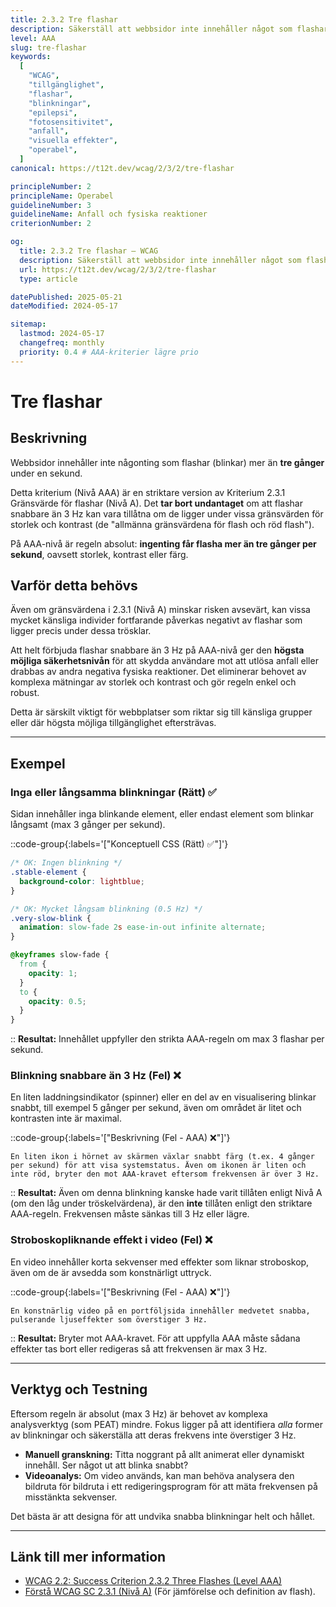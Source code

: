 ```yaml
---
title: 2.3.2 Tre flashar
description: Säkerställ att webbsidor inte innehåller något som flashar mer än tre gånger per sekund.
level: AAA
slug: tre-flashar
keywords:
  [
    "WCAG",
    "tillgänglighet",
    "flashar",
    "blinkningar",
    "epilepsi",
    "fotosensitivitet",
    "anfall",
    "visuella effekter",
    "operabel",
  ]
canonical: https://t12t.dev/wcag/2/3/2/tre-flashar

principleNumber: 2
principleName: Operabel
guidelineNumber: 3
guidelineName: Anfall och fysiska reaktioner
criterionNumber: 2

og:
  title: 2.3.2 Tre flashar – WCAG
  description: Säkerställ att webbsidor inte innehåller något som flashar mer än tre gånger per sekund.
  url: https://t12t.dev/wcag/2/3/2/tre-flashar
  type: article

datePublished: 2025-05-21
dateModified: 2024-05-17

sitemap:
  lastmod: 2024-05-17
  changefreq: monthly
  priority: 0.4 # AAA-kriterier lägre prio
---
```


# Tre flashar

## Beskrivning

Webbsidor innehåller inte någonting som flashar (blinkar) mer än **tre gånger** under en sekund.

Detta kriterium (Nivå AAA) är en striktare version av Kriterium 2.3.1 Gränsvärde för flashar (Nivå A). Det **tar bort undantaget** om att flashar snabbare än 3 Hz kan vara tillåtna om de ligger under vissa gränsvärden för storlek och kontrast (de "allmänna gränsvärdena för flash och röd flash").

På AAA-nivå är regeln absolut: **ingenting får flasha mer än tre gånger per sekund**, oavsett storlek, kontrast eller färg.

## Varför detta behövs

Även om gränsvärdena i 2.3.1 (Nivå A) minskar risken avsevärt, kan vissa mycket känsliga individer fortfarande påverkas negativt av flashar som ligger precis under dessa trösklar.

Att helt förbjuda flashar snabbare än 3 Hz på AAA-nivå ger den **högsta möjliga säkerhetsnivån** för att skydda användare mot att utlösa anfall eller drabbas av andra negativa fysiska reaktioner. Det eliminerar behovet av komplexa mätningar av storlek och kontrast och gör regeln enkel och robust.

Detta är särskilt viktigt för webbplatser som riktar sig till känsliga grupper eller där högsta möjliga tillgänglighet eftersträvas.

---

## Exempel

### Inga eller långsamma blinkningar (Rätt) ✅

Sidan innehåller inga blinkande element, eller endast element som blinkar långsamt (max 3 gånger per sekund).

::code-group{:labels='["Konceptuell CSS (Rätt) ✅"]'}

```css showLineNumbers
/* OK: Ingen blinkning */
.stable-element {
  background-color: lightblue;
}

/* OK: Mycket långsam blinkning (0.5 Hz) */
.very-slow-blink {
  animation: slow-fade 2s ease-in-out infinite alternate;
}

@keyframes slow-fade {
  from {
    opacity: 1;
  }
  to {
    opacity: 0.5;
  }
}
```

::
**Resultat:** Innehållet uppfyller den strikta AAA-regeln om max 3 flashar per sekund.

### Blinkning snabbare än 3 Hz (Fel) ❌

En liten laddningsindikator (spinner) eller en del av en visualisering blinkar snabbt, till exempel 5 gånger per sekund, även om området är litet och kontrasten inte är maximal.

::code-group{:labels='["Beskrivning (Fel - AAA) ❌"]'}

```text [Beskrivning]
En liten ikon i hörnet av skärmen växlar snabbt färg (t.ex. 4 gånger per sekund) för att visa systemstatus. Även om ikonen är liten och inte röd, bryter den mot AAA-kravet eftersom frekvensen är över 3 Hz.
```

::
**Resultat:** Även om denna blinkning kanske hade varit tillåten enligt Nivå A (om den låg under tröskelvärdena), är den **inte** tillåten enligt den striktare AAA-regeln. Frekvensen måste sänkas till 3 Hz eller lägre.

### Stroboskopliknande effekt i video (Fel) ❌

En video innehåller korta sekvenser med effekter som liknar stroboskop, även om de är avsedda som konstnärligt uttryck.

::code-group{:labels='["Beskrivning (Fel - AAA) ❌"]'}

```text [Beskrivning]
En konstnärlig video på en portföljsida innehåller medvetet snabba, pulserande ljuseffekter som överstiger 3 Hz.
```

::
**Resultat:** Bryter mot AAA-kravet. För att uppfylla AAA måste sådana effekter tas bort eller redigeras så att frekvensen är max 3 Hz.

---

## Verktyg och Testning

Eftersom regeln är absolut (max 3 Hz) är behovet av komplexa analysverktyg (som PEAT) mindre. Fokus ligger på att identifiera _alla_ former av blinkningar och säkerställa att deras frekvens inte överstiger 3 Hz.

- **Manuell granskning:** Titta noggrant på allt animerat eller dynamiskt innehåll. Ser något ut att blinka snabbt?
- **Videoanalys:** Om video används, kan man behöva analysera den bildruta för bildruta i ett redigeringsprogram för att mäta frekvensen på misstänkta sekvenser.

Det bästa är att designa för att undvika snabba blinkningar helt och hållet.

---

## Länk till mer information

- [WCAG 2.2: Success Criterion 2.3.2 Three Flashes (Level AAA)](https://www.w3.org/WAI/WCAG22/Understanding/three-flashes.html)
- [Förstå WCAG SC 2.3.1 (Nivå A)](https://www.w3.org/WAI/WCAG22/Understanding/three-flashes-or-below-threshold.html) (För jämförelse och definition av flash).
